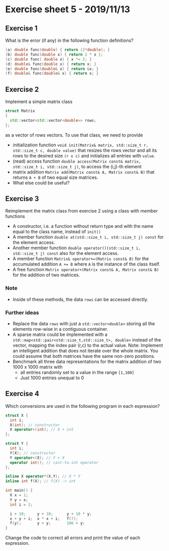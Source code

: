 # Exercise sheet 5 - 2019/11/13

## Exercise 1
What is the error (if any) in the following function definitions?
```c++
(a) double func(double) { return (2*double); }
(b) double func(double x) { return 2 * x };
(c) double func( double x) { x *= 2; }
(d) double& func(double x) { return x; }
(e) double func(double& x) { return &x; }
(f) double& func(double& x) { return x; }
```

## Exercise 2
Implement a simple matrix class
```c++
struct Matrix
{
  std::vector<std::vector<double>> rows;
};
```
as a vector of rows vectors. To use that class, we need to provide
- initialization function `void init(Matrix& matrix, std::size_t r, std::size_t c, double value)` that resizes the rows vector and all its rows
  to the desired size `(r x c)` and initializes all entries with `value`.
- (read) access function `double access(Matrix const& matrix, std::size_t i, std::size_t j)`, to access the (i,j)-th element
- matrix addition `Matrix add(Matrix const& A, Matrix const& B)` that returns `A + B` of two equal size matrices.
- What else could be useful?


## Exercise 3
Reimplement the matrix class from exercise 2 using a class with member functions
- A constructor, i.e. a function without return type and with the name equal to the class name, instead of `init()`
- A member function `double at(std::size_t i, std::size_t j) const` for the element access.
- Another member function `double operator()(std::size_t i, std::size_t j) const` also for the element access.
- A member function `Matrix& operator+=(Matrix const& B)` for the accumulated addition `A += B` where `A` is the instance of the class itself.
- A free function `Matrix operator+(Matrix const& A, Matrix const& B)` for the  addition of two matrices.

### Note
- Inside of these methods, the data `rows` can be accessed directly.

### Further ideas
- Replace the data `rows` with just a `std::vector<double>` storing all the elements row-wise in a contiguous container.
- A sparse matrix could be implemented with a `std::map<std::pair<std::size_t,std::size_t>, double>` instead of the vector, mapping the
  index pair (r,c) to the actual value. Note: Implement an intelligent addition that does not iterate over the whole matrix. You could assume that
  both matrices have the same non-zero positions.
- Benchmark all three data representations for the matrix addition of two 1000 x 1000 matrix with
    * all entries randomly set to a value in the range `[1,100]`
    * Just 1000 entries unequal to 0


## Exercise 4
Which conversions are used in the following program in each expression?
```c++
struct X {
  int i;
  X(int); // constructor
  X operator+(int); // X + int
};

struct Y {
  int i;
  Y(X); // constructor
  Y operator+(X); // Y + X
  operator int(); // cast-to-int operator
};

inline X operator*(X,Y); // X * Y
inline int f(X); // f(X) -> int

int main() {
  X x = 1;
  Y y = x;
  int i = 2;

  i + 10;     y + 10;      y + 10 * y;
  x + y + i;  x * x + i;   f(7);
  f(y);       y + y;       106 + y;
}
```
Change the code to correct all errors and print the value of each expression.
